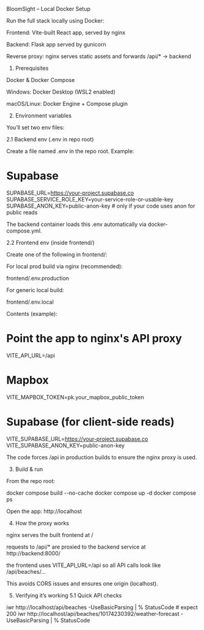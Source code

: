 BloomSight – Local Docker Setup

Run the full stack locally using Docker:

Frontend: Vite-built React app, served by nginx

Backend: Flask app served by gunicorn

Reverse proxy: nginx serves static assets and forwards /api/* → backend

1) Prerequisites

Docker & Docker Compose

Windows: Docker Desktop (WSL2 enabled)

macOS/Linux: Docker Engine + Compose plugin

2) Environment variables

You’ll set two env files:

2.1 Backend env (.env in repo root)

Create a file named .env in the repo root. Example:

# Supabase
SUPABASE_URL=https://your-project.supabase.co
SUPABASE_SERVICE_ROLE_KEY=your-service-role-or-usable-key
SUPABASE_ANON_KEY=public-anon-key  # only if your code uses anon for public reads

The backend container loads this .env automatically via docker-compose.yml.

2.2 Frontend env (inside frontend/)

Create one of the following in frontend/:

For local prod build via nginx (recommended):

frontend/.env.production

For generic local build:

frontend/.env.local

Contents (example):

# Point the app to nginx's API proxy
VITE_API_URL=/api

# Mapbox
VITE_MAPBOX_TOKEN=pk.your_mapbox_public_token

# Supabase (for client-side reads)
VITE_SUPABASE_URL=https://your-project.supabase.co
VITE_SUPABASE_ANON_KEY=public-anon-key


The code forces /api in production builds to ensure the nginx proxy is used.

3) Build & run

From the repo root:

docker compose build --no-cache
docker compose up -d
docker compose ps

Open the app: http://localhost

4) How the proxy works

nginx serves the built frontend at /

requests to /api/* are proxied to the backend service at http://backend:8000/

the frontend uses VITE_API_URL=/api so all API calls look like /api/beaches/...

This avoids CORS issues and ensures one origin (localhost).

5) Verifying it’s working
5.1 Quick API checks

iwr http://localhost/api/beaches -UseBasicParsing | % StatusCode    # expect 200
iwr http://localhost/api/beaches/10174230392/weather-forecast -UseBasicParsing | % StatusCode
